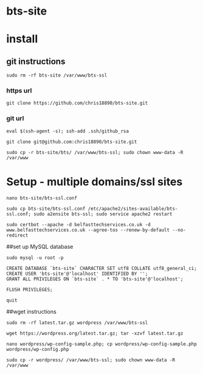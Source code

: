 bts-site
==============

# install

## git instructions

```
sudo rm -rf bts-site /var/www/bts-ssl
```

### https url

```
git clone https://github.com/chris18890/bts-site.git
```

### git url

```
eval $(ssh-agent -s); ssh-add .ssh/github_rsa

git clone git@github.com:chris18890/bts-site.git

sudo cp -r bts-site/bts/ /var/www/bts-ssl; sudo chown www-data -R /var/www
```

# Setup - multiple domains/ssl sites

```
nano bts-site/bts-ssl.conf

sudo cp bts-site/bts-ssl.conf /etc/apache2/sites-available/bts-ssl.conf; sudo a2ensite bts-ssl; sudo service apache2 restart

sudo certbot --apache -d belfasttechservices.co.uk -d www.belfasttechservices.co.uk --agree-tos --renew-by-default --no-redirect
```

##set up MySQL database

```
sudo mysql -u root -p

CREATE DATABASE `bts-site` CHARACTER SET utf8 COLLATE utf8_general_ci;
CREATE USER 'bts-site'@'localhost' IDENTIFIED BY '';
GRANT ALL PRIVILEGES ON `bts-site` . * TO 'bts-site'@'localhost';

FLUSH PRIVILEGES;

quit
```

##wget instructions

```
sudo rm -rf latest.tar.gz wordpress /var/www/bts-ssl

wget https://wordpress.org/latest.tar.gz; tar -xzvf latest.tar.gz

nano wordpress/wp-config-sample.php; cp wordpress/wp-config-sample.php wordpress/wp-config.php

sudo cp -r wordpress/ /var/www/bts-ssl; sudo chown www-data -R /var/www
```
